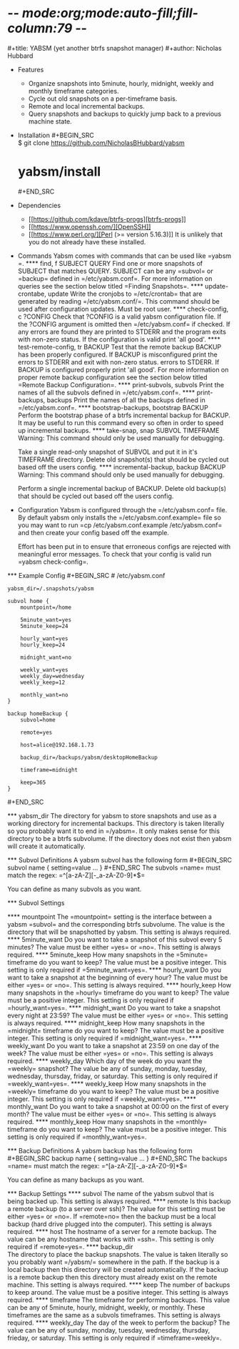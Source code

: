 # -*- mode:org;mode:auto-fill;fill-column:79 -*-
#+title: YABSM (yet another btrfs snapshot manager)
#+author: Nicholas Hubbard
* Features
  + Organize snapshots into 5minute, hourly, midnight, weekly and monthly
    timeframe categories.
  + Cycle out old snapshots on a per-timeframe basis.
  + Remote and local incremental backups.
  + Query snapshots and backups to quickly jump back to a previous machine state.

* Installation
  #+BEGIN_SRC  
  $ git clone https://github.com/NicholasBHubbard/yabsm
  # yabsm/install
  #+END_SRC  
* Dependencies
  + [[https://github.com/kdave/btrfs-progs][btrfs-progs]]
  + [[https://www.openssh.com/][OpenSSH]]
  + [[https://www.perl.org/][Perl (>= version 5.16.3)]]
It is unlikely that you do not already have these installed.

* Commands
  Yabsm comes with commands that can be used like =yabsm <command> <args>=.
**** find, f SUBJECT QUERY
     Find one or more snapshots of SUBJECT that matches QUERY. SUBJECT can be
     any =subvol= or =backup= defined in =/etc/yabsm.conf=. For more
     information on queries see the section below titled =Finding Snapshots=.
**** update-crontabe, update
     Write the cronjobs to =/etc/crontab= that are generated by reading
     =/etc/yabsm.conf/=. This command should be used after configuration
     updates. Must be root user.
**** check-config, c ?CONFIG
     Check that ?CONFIG is a valid yabsm configuration file. If the ?CONFIG
     argument is omitted then =/etc/yabsm.conf= if checked. If any errors are
     found they are printed to STDERR and the program exits with non-zero
     status. If the configuration is valid print 'all good'.
**** test-remote-config, tr BACKUP
     Test that the remote backup BACKUP has been properly configured. If BACKUP
     is misconfigured print the errors to STDERR and exit with non-zero status.
     errors to STDERR. If BACKUP is configured properly print 'all good'. For
     more information on proper remote backup configuration see the section
     below titled =Remote Backup Configuration=.
**** print-subvols, subvols
     Print the names of all the subvols defined in =/etc/yabsm.conf=.
**** print-backups, backups
     Print the names of all the backups defined in =/etc/yabsm.conf=.
**** bootstrap-backups, bootstrap BACKUP
     Perform the bootstrap phase of a btrfs incremental backup for
     BACKUP. It may be useful to run this command every so often in order to
     speed up incremental backups.
**** take-snap, snap SUBVOL TIMEFRAME
     Warning: This command should only be used manually for debugging.

     Take a single read-only snapshot of SUBVOL and put it in it's TIMEFRAME
     directory. Delete old snapshot(s) that should be cycled out based off the
     users config.
**** incremental-backup, backup BACKUP
     Warning: This command should only be used manually for debugging.

     Perform a single incremental backup of BACKUP. Delete old backup(s) that
     should be cycled out based off the users config.
* Configuration
  Yabsm is configured through the =/etc/yabsm.conf= file. By default yabsm only
  installs the =/etc/yabsm.conf.example= file so you may want to run 
  =cp /etc/yabsm.conf.example /etc/yabsm.conf= and then create your config
  based off the example.
  
  Effort has been put in to ensure that erroneous configs are rejected with
  meaningful error messages. To check that your config is valid run 
  =yabsm check-config=.

*** Example Config
#+BEGIN_SRC 
    # /etc/yabsm.conf

    yabsm_dir=/.snapshots/yabsm

    subvol home {
        mountpoint=/home

        5minute_want=yes
        5minute_keep=24

        hourly_want=yes
        hourly_keep=24

        midnight_want=no

        weekly_want=yes
        weekly_day=wednesday
        weekly_keep=12

        monthly_want=no
    }

    backup homeBackup {
        subvol=home

        remote=yes

        host=alice@192.168.1.73

        backup_dir=/backups/yabsm/desktopHomeBackup

        timeframe=midnight

        keep=365
    }
#+END_SRC 
  
*** yabsm_dir
The directory for yabsm to store snapshots and use as a working directory for
incremental backups. This directory is taken literally so you probably want it
to end in =/yabsm=. It only makes sense for this directory to be a btrfs
subvolume. If the directory does not exist then yabsm will create it
automatically.

*** Subvol Definitions
A yabsm subvol has the following form
#+BEGIN_SRC
subvol name {
    setting=value
    ...
}
#+END_SRC
The subvols =name= must match the regex: =^[a-zA-Z][-_a-zA-Z0-9]*$=

You can define as many subvols as you want.

*** Subvol Settings

**** mountpoint
      The =mountpoint= setting is the interface between a yabsm =subvol= and
      the corresponding btrfs subvolume. The value is the directory that will
      be snapshotted by yabsm. This setting is always required.
**** 5minute_want
     Do you want to take a snapshot of this subvol every 5 minutes? The value
     must be either =yes= or =no=. This setting is always required.
**** 5minute_keep
     How many snapshots in the =5minute= timeframe do you want to keep? The
     value must be a positive integer. This setting is only required if
     =5minute_want=yes=.
**** hourly_want
     Do you want to take a snapshot at the beginning of every hour? The value
     must be either =yes= or =no=. This setting is always required.
**** hourly_keep
     How many snapshots in the =hourly= timeframe do you want to keep? The
     value must be a positive integer. This setting is only required if
     =hourly_want=yes=.
**** midnight_want
     Do you want to take a snapshot every night at 23:59? The value
     must be either =yes= or =no=. This setting is always required.
**** midnight_keep
     How many snapshots in the =midnight= timeframe do you want to keep? The
     value must be a positive integer. This setting is only required if
     =midnight_want=yes=.
**** weekly_want
     Do you want to take a snapshot at 23:59 on one day of the week? The value
     must be either =yes= or =no=. This setting is always required.
**** weekly_day
     Which day of the week do you want the =weekly= snapshot? The value be any
     of sunday, monday, tuesday, wednesday, thursday, friday, or saturday. This
     setting is only required if =weekly_want=yes=.
**** weekly_keep
     How many snapshots in the =weekly= timeframe do you want to keep? The
     value must be a positive integer. This setting is only required if
     =weekly_want=yes=.
**** monthly_want
     Do you want to take a snapshot at 00:00 on the first of every month? The
     value must be either =yes= or =no=. This setting is always required.
**** monthly_keep
     How many snapshots in the =monthly= timeframe do you want to keep? The
     value must be a positive integer. This setting is only required if
     =monthly_want=yes=.


*** Backup Definitions
A yabsm backup has the following form
#+BEGIN_SRC
backup name {
    setting=value
    ...
}
#+END_SRC
The backups =name= must match the regex: =^[a-zA-Z][-_a-zA-Z0-9]*$=

You can define as many backups as you want.

*** Backup Settings
**** subvol
     The name of the yabsm subvol that is being backed up. This setting is
     always required.
**** remote
     Is this backup a remote backup (to a server over ssh)? The value for this
     setting must be either =yes= or =no=. If =remote=no= then the backup must
     be a local backup (hard drive plugged into the computer). This setting is
     always required.
**** host
     The hostname of a server for a remote backup. The value can be any
     hostname that works with =ssh=. This setting is only required if
     =remote=yes=.
**** backup_dir     
     The directory to place the backup snapshots. The value is taken literally
     so you probably want =/yabsm/= somewhere in the path. If the backup is a
     local backup then this directory will be created automatically. If the
     backup is a remote backup then this directory must already exist on the
     remote machine. This setting is always required.
**** keep
     The number of backups to keep around. The value must be a positive
     integer. This setting is always required.
**** timeframe
     The timeframe for performing backups. This value can be any of 5minute,
     hourly, midnight, weekly, or monthly. These timeframes are the same as a
     subvols timeframes. This setting is always required.
**** weekly_day
     The day of the week to perform the backup? The value can be any of sunday,
     monday, tuesday, wednesday, thursday, frieday, or saturday. This setting
     is only required if =timeframe=weekly=.
